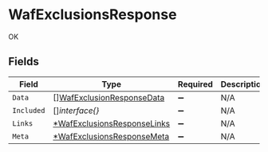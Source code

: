 # WafExclusionsResponse

OK


## Fields

| Field                                                                            | Type                                                                             | Required                                                                         | Description                                                                      |
| -------------------------------------------------------------------------------- | -------------------------------------------------------------------------------- | -------------------------------------------------------------------------------- | -------------------------------------------------------------------------------- |
| `Data`                                                                           | [][WafExclusionResponseData](../../models/shared/wafexclusionresponsedata.md)    | :heavy_minus_sign:                                                               | N/A                                                                              |
| `Included`                                                                       | []*interface{}*                                                                  | :heavy_minus_sign:                                                               | N/A                                                                              |
| `Links`                                                                          | [*WafExclusionsResponseLinks](../../models/shared/wafexclusionsresponselinks.md) | :heavy_minus_sign:                                                               | N/A                                                                              |
| `Meta`                                                                           | [*WafExclusionsResponseMeta](../../models/shared/wafexclusionsresponsemeta.md)   | :heavy_minus_sign:                                                               | N/A                                                                              |